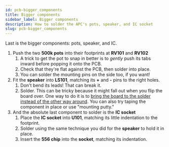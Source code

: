 ```yaml
---
id: pcb-bigger_components
title: Bigger components
sidebar_label: Bigger components
description: How to solder the APC's pots, speaker, and IC socket
slug: pcb-bigger_components
---
```


Last is the bigger components: pots, speaker, and IC.

1. Push the two **500k pots** into their footprints at **RV101** and **RV102**
   1. A trick to get the pot to snap in better is to _gently_ push its tabs inward before popping it onto the PCB.
   2. Check that they're flat against the PCB, then solder into place.
   3. You can solder the mounting pins on the side too, if you want!
2. Fit the **speaker** into **LS101**, matching its **+** and **-** pins to the right holes.
   1. Don't bend its leads! That can break it.
   2. Solder. This can be tricky because it might fall out when you flip the board over. One way to do it is to [bring the board to the solder instead of the other way around](https://www.instagram.com/p/BdvbqTtloH5/). You can also try taping the component in place or use "mounting putty."
3. And the absolute last component to solder is the **IC socket**
   1. Place the **IC socket** into **U101**, matching its little indentation to the footprint.
   2. Solder using the same technique you did for the **speaker** to hold it in place.
   3. Insert the **556 chip** into the **socket**, matching its indentation.

<!-- TODO: hint about bending socket pins -->

